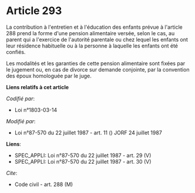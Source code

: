 # Article 293

La contribution à l'entretien et à l'éducation des enfants prévue à l'article 288 prend la forme d'une pension alimentaire
versée, selon le cas, au parent qui a l'exercice de l'autorité parentale ou chez lequel les enfants ont leur résidence
habituelle ou à la personne à laquelle les enfants ont été confiés.

Les modalités et les garanties de cette pension alimentaire sont fixées par le jugement ou, en cas de divorce sur demande
conjointe, par la convention des époux homologuée par le juge.

**Liens relatifs à cet article**

_Codifié par_:

  - Loi n°1803-03-14

_Modifié par_:

  - Loi n°87-570 du 22 juillet 1987 - art. 11 () JORF 24 juillet 1987

**Liens**:

  - SPEC_APPLI: Loi n°87-570 du 22 juillet 1987 - art. 29 (V)
  - SPEC_APPLI: Loi n°87-570 du 22 juillet 1987 - art. 30 (V)

_Cite_:

  - Code civil - art. 288 (M)
